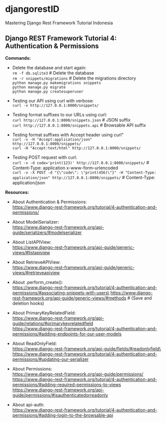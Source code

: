 # djangorestID

Mastering Django Rest Framework Tutorial Indonesia

## Django REST Framework Tutorial 4: Authentication & Permissions

**Commands:**
* Delete the database and start again:\
```rm -f db.sqlite3```  # Delete the database\
```rm -r snippets/migrations``` # Delete the migrations directory\
```python manage.py makemigrations snippets```\
```python manage.py migrate```\
```python manage.py createsuperuser```

* Testing our API using curl with verbose:\
```curl -v http://127.0.0.1:8000/snippets/```

* Testing format suffixes to our URLs using curl:\
```curl http://127.0.0.1:8000/snippets.json``` # JSON suffix\
```curl http://127.0.0.1:8000/snippets.api``` # Browsable API suffix

* Testing format suffixes with Accept header using curl"\
```curl -v -H "Accept:application/json" http://127.0.0.1:8000/snippets/```\
```curl -H "Accept:text/html" http://127.0.0.1:8000/snippets/```

* Testing POST request with curl:\
```curl -v -d code='print(123)' http://127.0.0.1:8000/snippets/``` # Content-Type: application x-www-form-urlencoded\
```curl -v -X POST -d "{\"code\": \"print(456)\"}" -H "Content-Type: application/json" http://127.0.0.1:8000/snippets/``` # Content-Type: application/json

**Resources:**
* About Authentication & Permissions:\
https://www.django-rest-framework.org/tutorial/4-authentication-and-permissions/

* About ModelSerializer:\
https://www.django-rest-framework.org/api-guide/serializers/#modelserializer

* About ListAPIView:\
https://www.django-rest-framework.org/api-guide/generic-views/#listapiview

* About RetrieveAPIView:\
https://www.django-rest-framework.org/api-guide/generic-views/#retrieveapiview

* About .perform_create():\
https://www.django-rest-framework.org/tutorial/4-authentication-and-permissions/#associating-snippets-with-users\
https://www.django-rest-framework.org/api-guide/generic-views/#methods # (Save and deletion hooks)

* About PrimaryKeyRelatedField:\
https://www.django-rest-framework.org/api-guide/relations/#primarykeyrelatedfield \
https://www.django-rest-framework.org/tutorial/4-authentication-and-permissions/#adding-endpoints-for-our-user-models

* About ReadOnlyField:\
https://www.django-rest-framework.org/api-guide/fields/#readonlyfield\
https://www.django-rest-framework.org/tutorial/4-authentication-and-permissions/#updating-our-serializer

* About Permissions:\
https://www.django-rest-framework.org/api-guide/permissions/
https://www.django-rest-framework.org/tutorial/4-authentication-and-permissions/#adding-required-permissions-to-views
https://www.django-rest-framework.org/api-guide/permissions/#isauthenticatedorreadonly

* About api-auth:\
https://www.django-rest-framework.org/tutorial/4-authentication-and-permissions/#adding-login-to-the-browsable-api